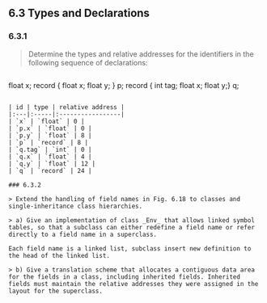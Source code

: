 ## 6.3 Types and Declarations

### 6.3.1

> Determine the types and relative addresses for the identifiers in the following sequence of declarations:

> ```
float x;
record { float x; float y; } p;
record { int tag; float x; float y;} q;
```

| id | type | relative address |
|:---|:-----|:-----------------|
| `x` | `float` | 0 |
| `p.x` | `float` | 0 |
| `p.y` | `float` | 8 |
| `p` | `record` | 8 |
| `q.tag` | `int` | 0 |
| `q.x` | `float` | 4 |
| `q.y` | `float` | 12 |
| `q` | `record` | 24 |

### 6.3.2

> Extend the handling of field names in Fig. 6.18 to classes and single-inheritance class hierarchies.

> a) Give an implementation of class _Env_ that allows linked symbol tables, so that a subclass can either redefine a field name or refer directly to a field name in a superclass.

Each field name is a linked list, subclass insert new definition to the head of the linked list.

> b) Give a translation scheme that allocates a contiguous data area for the fields in a class, including inherited fields. Inherited fields must maintain the relative addresses they were assigned in the layout for the superclass.
